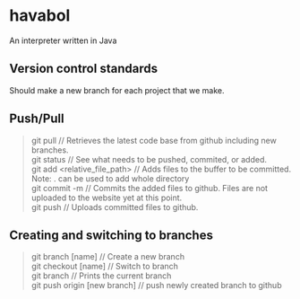 # havabol
An interpreter written in Java

## Version control standards
Should make a new branch for each project that we make.

## Push/Pull
> git pull // Retrieves the latest code base from github including new branches.<br />
> git status // See what needs to be pushed, commited, or added.<br />
> git add <relative_file_path> // Adds files to the buffer to be committed. Note: . can be used to add whole directory <br />
> git commit -m <Message> // Commits the added files to github. Files are not uploaded to the website yet at this point.<br />
> git push // Uploads committed files to github.<br />

## Creating and switching to branches
> git branch [name] // Create a new branch<br />
> git checkout [name] // Switch to branch<br />
> git branch // Prints the current branch<br />
> git push origin [new branch] // push newly created branch to github<br />

